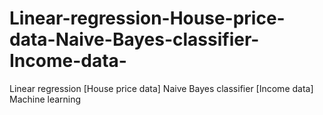 # Linear-regression-House-price-data-Naive-Bayes-classifier-Income-data-
Linear regression [House price data] Naive Bayes classifier [Income data] Machine learning
